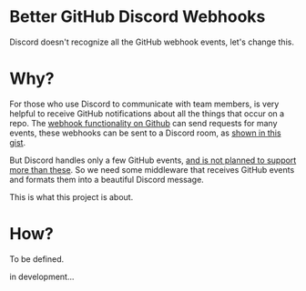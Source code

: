 # Better GitHub Discord Webhooks
Discord doesn't recognize all the GitHub webhook events, let's change this.

# Why?
For those who use Discord to communicate with team members, is very helpful to receive GitHub notifications about all the things that occur on a repo.
The [webhook functionality on Github](https://docs.github.com/en/webhooks) can send requests for many events, these webhooks can be sent to a Discord room, as [shown in this gist](https://gist.github.com/jagrosh/5b1761213e33fc5b54ec7f6379034a22).

But Discord handles only a few GitHub events, [and is not planned to support more than these](https://github.com/discord/discord-api-docs/issues/6203#issuecomment-1608151265). So we need some middleware that receives GitHub events and formats them into a beautiful Discord message.

This is what this project is about.

# How?
To be defined.

in development...


